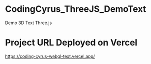 # CodingCyrus_ThreeJS_DemoText
Demo 3D Text Three.js

# Project URL Deployed on Vercel
https://coding-cyrus-webgl-text.vercel.app/
